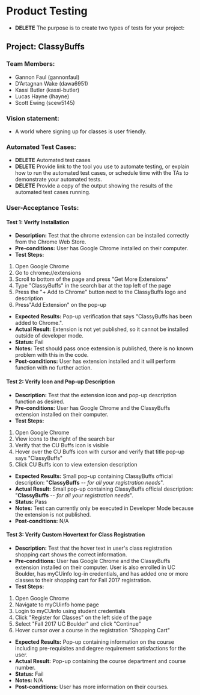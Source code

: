 # Product Testing
* **DELETE** The purpose is to create two types of tests for your project:
## Project: ClassyBuffs
### Team Members:
* Gannon Faul (gannonfaul)
* D’Artagnan Wake (dawa6951)
* Kassi Butler (kassi-butler)
* Lucas Hayne (lhayne)
* Scott Ewing (scew5145)

### Vision statement: 
* A world where signing up for classes is user friendly.

### Automated Test Cases:
* **DELETE** Automated test cases
* **DELETE** Provide link to the tool you use to automate testing, or explain how to run the automated test cases, or schedule time with the TAs to demonstrate your automated tests.
* **DELETE** Provide a copy of the output showing the results of the automated test cases running.

### User-Acceptance Tests: 

#### Test 1: Verify Installation
* **Description:** Test that the chrome extension can be installed correctly from the Chrome Web Store.
* **Pre-conditions:** User has Google Chrome installed on their computer.
* **Test Steps:**
 1. Open Google Chrome
 2. Go to chrome://extensions
 3. Scroll to bottom of the page and press "Get More Extensions"
 4. Type "ClassyBuffs" in the search bar at the top left of the page
 5. Press the "+ Add to Chrome" button next to the ClassyBuffs logo and description
 6. Press"Add Extension" on the pop-up
* **Expected Results:** Pop-up verification that says "ClassyBuffs has been added to Chrome.".
* **Actual Result:** Extension is not yet published, so it cannot be installed outside of developer mode.
* **Status:** Fail
* **Notes:** Test should pass once extension is published, there is no known problem with this in the code.
* **Post-conditions:** User has extension installed and it will perform function with no further action.

#### Test 2: Verify Icon and Pop-up Description
* **Description:** Test that the extension icon and pop-up description function as desired.
* **Pre-conditions:** User has Google Chrome and the ClassyBuffs extension installed on their computer.
* **Test Steps:**
 1. Open Google Chrome
 2. View icons to the right of the search bar
 3. Verify that the CU Buffs icon is visible
 4. Hover over the CU Buffs icon with cursor and verify that title pop-up says "ClassyBuffs"
 5. Click CU Buffs icon to view extension description
* **Expected Results:** Small pop-up containing ClassyBuffs official description: "**ClassyBuffs** -- *for all your registration needs*".
* **Actual Result:** Small pop-up containing ClassyBuffs official description: "**ClassyBuffs** -- *for all your registration needs*".
* **Status:** Pass
* **Notes:** Test can currently only be executed in Developer Mode because the extension is not published.
* **Post-conditions:** N/A

#### Test 3: Verify Custom Hovertext for Class Registration
* **Description:** Test that the hover text in user's class registration shopping cart shows the correct information.
* **Pre-conditions:** User has Google Chrome and the ClassyBuffs extension installed on their computer. User is also enrolled in UC Boulder, has myCUinfo log-in credentials, and has added one or more classes to their shopping cart for Fall 2017 registration.
* **Test Steps:**
 1. Open Google Chrome
 2. Navigate to myCUinfo home page
 3. Login to myCUinfo using student credentials
 4. Click "Register for Classes" on the left side of the page
 5. Select "Fall 2017 UC Boulder" and click "Continue"
 6. Hover cursor over a course in the registration "Shopping Cart"
* **Expected Results:** Pop-up containing information on the course including pre-requisites and degree requirement satisfactions for the user.
* **Actual Result:** Pop-up containing the course department and course number.
* **Status:** Fail
* **Notes:** N/A
* **Post-conditions:** User has more information on their courses.

